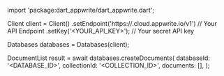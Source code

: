import 'package:dart_appwrite/dart_appwrite.dart';

Client client = Client()
    .setEndpoint('https://<REGION>.cloud.appwrite.io/v1') // Your API Endpoint
    .setKey('<YOUR_API_KEY>'); // Your secret API key

Databases databases = Databases(client);

DocumentList result = await databases.createDocuments(
    databaseId: '<DATABASE_ID>',
    collectionId: '<COLLECTION_ID>',
    documents: [],
);
